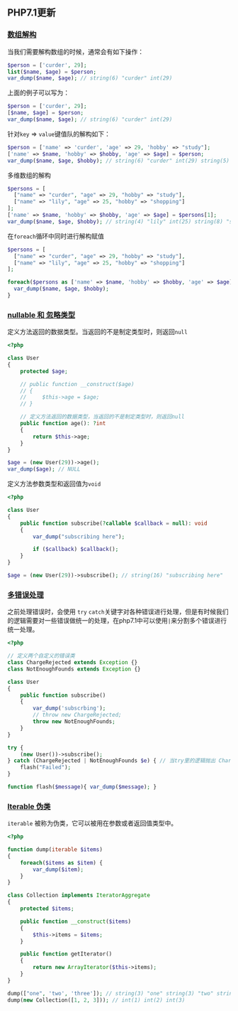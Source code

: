 ## PHP7.1更新

### [数组解构](/docs/7.1/array_destructuring.php)

当我们需要解构数组的时候，通常会有如下操作：

```php
$person = ['curder', 29];
list($name, $age) = $person;
var_dump($name, $age); // string(6) "curder" int(29)
```

上面的例子可以写为：

```php
$person = ['curder', 29];
[$name, $age] = $person;
var_dump($name, $age); // string(6) "curder" int(29)
```



针对`key` => `value`键值队的解构如下：

```php
$person = ['name' => 'curder', 'age' => 29, 'hobby' => "study"];
['name' => $name, 'hobby' => $hobby, 'age' => $age] = $person;
var_dump($name, $age, $hobby); // string(6) "curder" int(29) string(5) "study"
```



多维数组的解构

```php
$persons = [
  ["name" => "curder", "age" => 29, "hobby" => "study"],
  ["name" => "lily", "age" => 25, "hobby" => "shopping"]
];
['name' => $name, 'hobby' => $hobby, 'age' => $age] = $persons[1];
var_dump($name, $age, $hobby); // string(4) "lily" int(25) string(8) "shopping"
```



在`foreach`循环中同时进行解构赋值

```php
$persons = [
  ["name" => "curder", "age" => 29, "hobby" => "study"],
  ["name" => "lily", "age" => 25, "hobby" => "shopping"]
];

foreach($persons as ['name' => $name, 'hobby' => $hobby, 'age' => $age]) {
  var_dump($name, $age, $hobby);
}
```

### [nullable 和 忽略类型](/docs/7.1/nullable_and_void_type.php)



定义方法返回的数据类型。当返回的不是制定类型时，则返回`null`

```php
<?php

class User
{
    protected $age;

    // public function __construct($age)
    // {
    //     $this->age = $age;
    // }

    // 定义方法返回的数据类型，当返回的不是制定类型时，则返回null
    public function age(): ?int
    {
        return $this->age;
    }
}

$age = (new User(29))->age();
var_dump($age); // NULL
```



定义方法参数类型和返回值为`void`

```php
<?php

class User
{
    public function subscribe(?callable $callback = null): void
    {
        var_dump("subscribing here");

        if ($callback) $callback();
    }
}

$age = (new User(29))->subscribe(); // string(16) "subscribing here"
```
### [多错误处理](/docs/7.1/multi_catch_exception_handling.php)

之前处理错误时，会使用 `try` `catch`关键字对各种错误进行处理，但是有时候我们的逻辑需要对一些错误做统一的处理，在php7.1中可以使用`|`来分割多个错误进行统一处理。

```php
<?php

// 定义两个自定义的错误类
class ChargeRejected extends Exception {}
class NotEnoughFounds extends Exception {}

class User
{
    public function subscribe()
    {
        var_dump('subscrbing');
        // throw new ChargeRejected;
        throw new NotEnoughFounds;
    }
}

try {
    (new User())->subscribe();
} catch (ChargeRejected | NotEnoughFounds $e) { // 当try里的逻辑抛出 ChargeRejected 或者 NotEnoughFounds 错误时都会执行下面的逻辑
    flash("Failed");
}

function flash($message){ var_dump($message); }
```



### [Iterable 伪类](/docs/7.1/iterables.php)



`iterable` 被称为伪类，它可以被用在参数或者返回值类型中。

```php
<?php

function dump(iterable $items)
{
    foreach($items as $item) {
        var_dump($item);
    }
}

class Collection implements IteratorAggregate
{
    protected $items;

    public function __construct($items)
    {
        $this->items = $items;
    }

    public function getIterator()
    {
        return new ArrayIterator($this->items);
    }
}

dump(["one", 'two', 'three']); // string(3) "one" string(3) "two" string(5) "three"
dump(new Collection([1, 2, 3])); // int(1) int(2) int(3)
```

